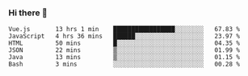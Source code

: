 ### Hi there 👋

<!--START_SECTION:waka-->

```text
Vue.js       13 hrs 1 min    █████████████████░░░░░░░░   67.83 %
JavaScript   4 hrs 36 mins   ██████░░░░░░░░░░░░░░░░░░░   23.97 %
HTML         50 mins         █░░░░░░░░░░░░░░░░░░░░░░░░   04.35 %
JSON         22 mins         ▒░░░░░░░░░░░░░░░░░░░░░░░░   01.99 %
Java         13 mins         ▒░░░░░░░░░░░░░░░░░░░░░░░░   01.15 %
Bash         3 mins          ░░░░░░░░░░░░░░░░░░░░░░░░░   00.28 %
```

<!--END_SECTION:waka-->

<!--
**Jonas-VanHaeken/Jonas-VanHaeken** is a ✨ _special_ ✨ repository because its `README.md` (this file) appears on your GitHub profile.

Here are some ideas to get you started:

- 🔭 I’m currently working on ...
- 🌱 I’m currently learning ...
- 👯 I’m looking to collaborate on ...
- 🤔 I’m looking for help with ...
- 💬 Ask me about ...
- 📫 How to reach me: ...
- 😄 Pronouns: ...
- ⚡ Fun fact: ...
-->
